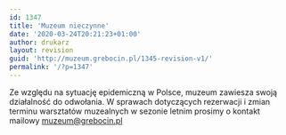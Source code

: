 ```yaml
---
id: 1347
title: 'Muzeum nieczynne'
date: '2020-03-24T20:21:23+01:00'
author: drukarz
layout: revision
guid: 'http://muzeum.grebocin.pl/1345-revision-v1/'
permalink: '/?p=1347'
---
```


Ze względu na sytuację epidemiczną w Polsce, muzeum zawiesza swoją działalność do odwołania. W sprawach dotyczących rezerwacji i zmian terminu warsztatów muzealnych w sezonie letnim prosimy o kontakt mailowy muzeum@grebocin.pl